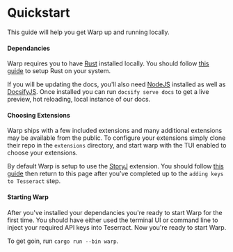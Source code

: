 # Quickstart

This guide will help you get Warp up and running locally.

#### Dependancies

Warp requires you to have [Rust](https://www.rust-lang.org/) installed locally. You should follow [this guide](https://www.rust-lang.org/tools/install) to setup Rust on your system.

If you will be updating the docs, you'll also need [NodeJS](https://nodejs.org/en/) installed as well as [DocsifyJS](https://docsify.js.org/#/quickstart). Once installed you can run `docsify serve docs` to get a live preview, hot reloading, local instance of our docs.

#### Choosing Extensions

Warp ships with a few included extensions and many additional extensions may be available from the public. To configure your extensions simply clone their repo in the `extensions` directory, and start warp with the TUI enabled to choose your extensions.

By default Warp is setup to use the [StoryJ](https://docs.storj.io/dcs/) extension. You should follow [this guide](/extensions/constellation/storj) then return to this page after you've completed up to the `adding keys to Tesseract` step.

#### Starting Warp

After you've installed your dependancies you're ready to start Warp for the first time. You should have either used the terminal UI or command line to inject your required API keys into Teserract. Now you're ready to start Warp. 

To get goin, run `cargo run --bin warp`.